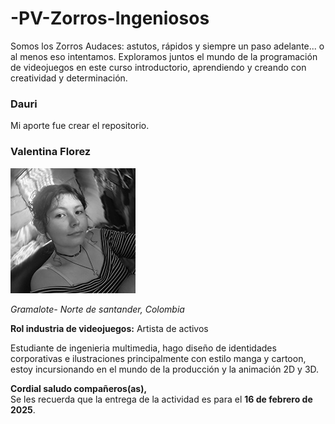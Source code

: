 # -PV-Zorros-Ingeniosos
Somos los Zorros Audaces: astutos, rápidos y siempre un paso adelante... o al menos eso intentamos. Exploramos juntos el mundo de la programación de videojuegos en este curso introductorio, aprendiendo y creando con creatividad y determinación.
### Dauri
Mi aporte fue crear el repositorio.


 ### **Valentina Florez**
![Foto](Valentina_F/foto.jpg)

_Gramalote- Norte de santander, Colombia_

**Rol industria de videojuegos:** Artista de activos

Estudiante de ingenieria multimedia, hago diseño de identidades corporativas e ilustraciones principalmente con estilo manga y cartoon, estoy incursionando en el mundo de la producción y la animación 2D y 3D.

**Cordial saludo compañeros(as),**  
Se les recuerda que la entrega de la actividad es para el **16 de febrero de 2025**.